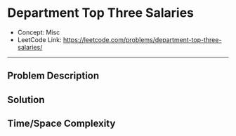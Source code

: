 # Department Top Three Salaries

- Concept: Misc
- LeetCode Link: https://leetcode.com/problems/department-top-three-salaries/

---

## Problem Description

## Solution

## Time/Space Complexity

